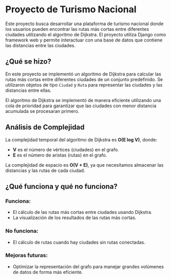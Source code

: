 # Proyecto de Turismo Nacional

Este proyecto busca desarrollar una plataforma de turismo nacional donde los usuarios pueden encontrar las rutas más cortas entre diferentes ciudades utilizando el algoritmo de Dijkstra. El proyecto utiliza Django como framework web y permite interactuar con una base de datos que contiene las distancias entre las ciudades.

## ¿Qué se hizo?

En este proyecto se implementó un algoritmo de Dijkstra para calcular las rutas más cortas entre diferentes ciudades de un conjunto predefinido. Se utilizaron objetos de tipo `Ciudad` y `Ruta` para representar las ciudades y las distancias entre ellas.

El algoritmo de Dijkstra se implementó de manera eficiente utilizando una cola de prioridad para garantizar que las ciudades con menor distancia acumulada se procesaran primero.

## Análisis de Complejidad

La complejidad temporal del algoritmo de Dijkstra es **O(E log V)**, donde:
- **V** es el número de vértices (ciudades) en el grafo.
- **E** es el número de aristas (rutas) en el grafo.

La complejidad de espacio es **O(V + E)**, ya que necesitamos almacenar las distancias y las rutas de cada ciudad.

## ¿Qué funciona y qué no funciona?

### Funciona:
- El cálculo de las rutas más cortas entre ciudades usando Dijkstra.
- La visualización de los resultados de las rutas más cortas.

### No funciona:
- El cálculo de rutas cuando hay ciudades sin rutas conectadas.

### Mejoras futuras:
- Optimizar la representación del grafo para manejar grandes volúmenes de datos de forma más eficiente.
